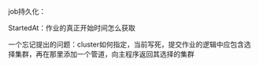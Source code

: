 job持久化：

StartedAt：作业的真正开始时间怎么获取

一个忘记提出的问题：cluster如何指定，当前写死，提交作业的逻辑中应包含选择集群，再在那里添加一个管道，向主程序返回其选择的集群

